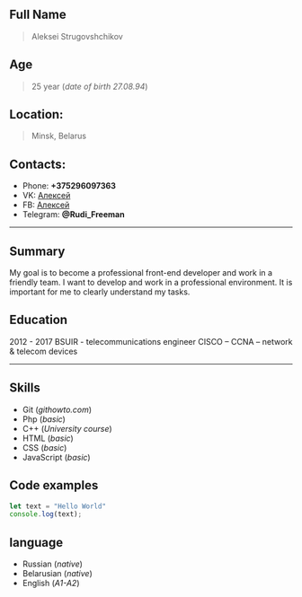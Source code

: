 ## Full Name
> Aleksei Strugovshchikov

## Age 
> 25 year (*date of birth 27.08.94*)

## Location:
> Minsk, Belarus

## Contacts:  
- Phone: **+375296097363** 
- VK: [Алексей](https://vk.com/rudi_freeman)
- FB: [Алексей](https://www.facebook.com/swopfreeman)
- Telegram: **@Rudi_Freeman**

***

## Summary 
My goal is to become a professional front-end developer and work in a friendly team.
I want to develop and work in a professional environment.
It is important for me to clearly understand my tasks.

## Education 
2012 - 2017 BSUIR - telecommunications engineer
CISCO – CCNA – network & telecom devices 

***

## Skills
- Git (*githowto.com*)
- Php (*basic*)
- C++ (*University course*)
- HTML (*basic*)
- CSS (*basic*)
- JavaScript (*basic*)

## Code examples
```js
let text = "Hello World"
console.log(text);
```

## language
- Russian (*native*)
- Belarusian (*native*) 
- English (*A1-A2*)
